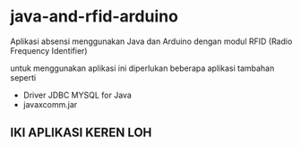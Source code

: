 # java-and-rfid-arduino
Aplikasi absensi menggunakan Java dan Arduino dengan modul RFID (Radio Frequency Identifier)

untuk menggunakan aplikasi ini diperlukan beberapa aplikasi tambahan seperti
- Driver JDBC MYSQL for Java
- javaxcomm.jar

## IKI APLIKASI KEREN LOH
